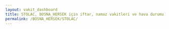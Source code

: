 ```yaml
---
layout: vakit_dashboard
title: STOLAC, BOSNA_HERSEK için iftar, namaz vakitleri ve hava durumu - ilçe/eyalet seç
permalink: /BOSNA_HERSEK/STOLAC/
---
```


<script type="text/javascript">
  var GLOBAL_COUNTRY = 'BOSNA_HERSEK';
  var GLOBAL_CITY = 'STOLAC';
  var GLOBAL_STATE = '';
  var lat = 72;
  var lon = 21;
</script>
